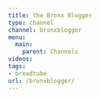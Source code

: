 ```yaml
---
title: the Bronx Blogger
type: channel
channel: bronxblogger
menu:
  main:
    parent: Channels
videos:
tags:
- breadtube
url: /bronxblogger/
---
```

